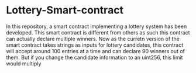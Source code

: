 # Lottery-Smart-contract
In this repository, a smart contract implementing a lottery system has been developed. This smart contract is different from others as such this contract can actually declare multiple winners. Now as the curretn version of the smart contract takes strings as inputs for lottery candidates, this contract will accept around 100 entries at a time and can declare 90 winners out of them. But if you change the candidate information to an uint256, this limit would multiply